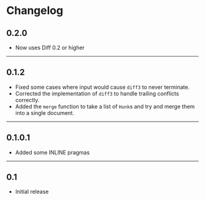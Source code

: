 # Changelog

## 0.2.0

- Now uses Diff 0.2 or higher

-----

## 0.1.2

- Fixed some cases where input would cause `diff3` to never terminate.
- Corrected the implementation of `diff3` to handle trailing conflicts
  correctly.
- Added the `merge` function to take a list of `Hunk`s and try and merge
  them into a single document.

-----

## 0.1.0.1

- Added some INLINE pragmas

-----

## 0.1

- Initial release
